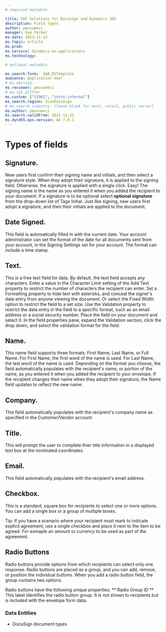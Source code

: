 ```yaml
---
# required metadata

title: DXC Solutions for DocuSign and Dynamics 365
description: Field Types
author: pmusumeci
manager: Kym Parker
ms.date: 2023-11-12
ms.topic: article
ms.prod: 
ms.service: dynamics-ax-applications
ms.technology: 

# optional metadata

ms.search.form:  SAB_DSTemplate
audience: Application User
# ms.devlang: 
ms.reviewer: pmusumeci
# ms.tgt_pltfrm: 
ms.custom: ["21901", "intro-internal"]
ms.search.region: IconDocuSign 
# ms.search.industry: [leave blank for most, retail, public sector]
ms.author: pmusumeci
ms.search.validFrom: 2023-11-12
ms.dyn365.ops.version: AX 7.0.1
---
```


# Types of fields

## Signature. 
New users first confirm their signing name and initials, and then select a signature style. When they adopt their signature, it is applied to the signing field. Otherwise, the signature is applied with a single click. Easy! The signing name is the name as you entered it when you added the recipient to your document. If a signature is to be optional select **optional signature** from the drop-down list of Tags
Initial. Just like signing, new users first adopt a signature, and then their initials are applied to the document.

## Date Signed. 
This field is automatically filled in with the current date. Your account administrator can set the format of the date for all documents sent from your account, in the Signing Settings set for your account. The format can include a time stamp.

## Text. 
This is a free text field for data. By default, the text field accepts any characters. Enter a value in the Character Limit setting of the Add Text property to restrict the number of characters the recipient can enter. Set a Formatting property to hide text with asterisks, and conceal the signer's data entry from anyone viewing the document. Or select the Fixed Width option to restrict the field to a set size. Use the Validation property to restrict the data entry in the field to a specific format, such as an email address or a social security number. Place the field on your document and select it. In the field properties pane, expand the Validation section, click the drop down, and select the validation format for the field.

## Name. 
This name field supports three formats: First Name, Last Name, or Full Name. For First Name, the first word of the name is used. For Last Name, the last word of the name is used.
Depending on the format you choose, the field automatically populates with the recipient's name, or portion of the name, as you entered it when you added the recipient to your envelope. If the recipient changes their name when they adopt their signature, the Name field updates to reflect the new name.

## Company. 
This field automatically populates with the recipient's company name as specified in the Customer/Vendor account. 

## Title. 
This will prompt the user to complete thier title information in a displayed text box at the nominated coordinates.

## Email. 
This field automatically populates with the recipient's email address.

## Checkbox. 
This is a standard, square box for recipients to select one or more options. You can add a single box or a group of multiple boxes. 

Tip: If you have a scenario where your recipient must mark to indicate explicit agreement, use a single checkbox and place it next to the item to be agreed. For exmaple an amount or currency to be used as part of the agreeemnt.

## Radio Buttons ##
Radio buttons provide options from which recipients can select only one response. Radio buttons are placed as a group, and you can add, remove, or position the individual buttons.
When you add a radio button field, the group contains two options. 

Radio buttons have the following unique properties:
** Radio Group ID ** This label identifies the radio button group. It is not shown to recipients but is included with the envelope form data.

### Data Entities
- DocuSign document types
